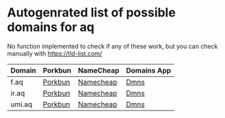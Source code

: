 # Autogenrated list of possible domains for aq

No function implemented to check if any of these work, but you can check manually with https://tld-list.com/

| Domain | Porkbun | NameCheap | Domains App |
|---|---|---|---|
| f.aq | [Porkbun](https://porkbun.com/checkout/search?prb=e814663da1&tlds=&idnLanguage=&search=search&q=f.aq) | [Namecheap](https://www.namecheap.com/domains/registration/results/?domain=f.aq) | [Dmns](https://dmns.app/domains?q=f.aq) |
| ir.aq | [Porkbun](https://porkbun.com/checkout/search?prb=e814663da1&tlds=&idnLanguage=&search=search&q=ir.aq) | [Namecheap](https://www.namecheap.com/domains/registration/results/?domain=ir.aq) | [Dmns](https://dmns.app/domains?q=ir.aq) |
| umi.aq | [Porkbun](https://porkbun.com/checkout/search?prb=e814663da1&tlds=&idnLanguage=&search=search&q=umi.aq) | [Namecheap](https://www.namecheap.com/domains/registration/results/?domain=umi.aq) | [Dmns](https://dmns.app/domains?q=umi.aq) |
